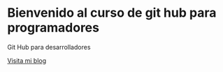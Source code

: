 # Bienvenido al curso de git hub para programadores
Git Hub para desarrolladores

[Visita mi blog](https://www.youtube.com/)
